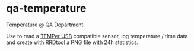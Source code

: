 # qa-temperature
Temperature @ QA Department.

Use to read a [TEMPer USB](http://www.dx.com/p/temper-usb-thermometer-temperature-recorder-for-pc-laptop-81105) compatible sensor, log temperature / time data and create with [RRDtool](https://oss.oetiker.ch/rrdtool/) a PNG file with 24h statistics.
